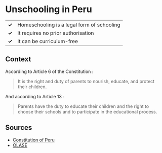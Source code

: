 # Unschooling in Peru
| | |
|-|-|
| __✓__ | Homeschooling is a legal form of schooling |
| __✓__ | It requires no prior authorisation |
| __✓__ | It can be curriculum-free |

## Context

According to Article 6 of the Constitution :

> It is the right and duty of parents to nourish, educate, and protect their children.

And according to Article 13 :

> Parents have the duty to educate their children and the right to choose their schools and to participate in the educational
> process.

## Sources

* [Constitution of Peru](https://www.constituteproject.org/constitution/Peru_2021.pdf?lang=en)
* [OLASE](https://sinescuela.org/en:peru:inicio)

